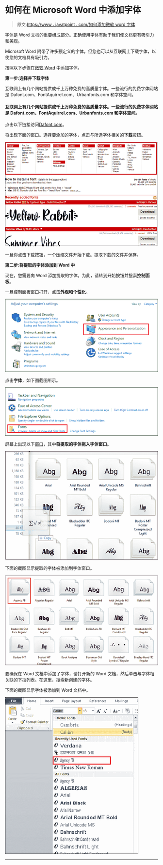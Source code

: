 # 如何在 Microsoft Word 中添加字体

> 原文:[https://www . javatpoint . com/如何添加微软 word 字体](https://www.javatpoint.com/how-to-add-fonts-in-microsoft-word)

字体是 Word 文档的重要组成部分。正确使用字体有助于我们使文档更有吸引力和美观。

Microsoft Word 附带了许多预定义的字体，但您也可以从互联网上下载字体，以使您的文档具有吸引力。

按照以下步骤在[微软 Word](https://www.javatpoint.com/ms-word-tutorial) 中添加字体。

**第一步:选择并下载字体**

互联网上有几个网站提供成千上万种免费的高质量字体。一些流行的免费字体网站是 Dafont.com、FontAquirrel.com、Urbanfonts.com 和字体空间。

#### 互联网上有几个网站提供成千上万种免费的高质量字体。一些流行的免费字体网站是 Dafont.com、FontAquirrel.com、Urbanfonts.com 和字体空间。

点击以下链接访问[Dafont.com](https://www.dafont.com/)。

将出现下面的窗口。选择要添加的字体，点击与所选字体相关的**下载**按钮。

![How to add fonts in Microsoft Word](img/def6c8de591549cd220bccc54cbb9efd.png)

一旦你点击下载按钮，一个压缩文件开始下载。提取下载的文件并保存。

**第二步:将提取的字体添加到 Word 中**

现在，您需要向 Word 添加提取的字体。为此，请转到开始按钮并搜索**控制面板**。

一旦控制面板窗口打开，点击**外观和个性化**。

![How to add fonts in Microsoft Word](img/67ca815b704bd8838d9128d9b75a2954.png)

点击**字体**，如下图截图所示。

![How to add fonts in Microsoft Word](img/c9dc64a82536978de9ef3c04707ef418.png)

屏幕上出现以下[窗口](https://www.javatpoint.com/windows)，其中**将提取的字体拖入字体窗口**。

![How to add fonts in Microsoft Word](img/22cec5e4499d9b17c32e7d0da8cd90e1.png)

下面的截图显示提取的字体被添加到字体窗口。

![How to add fonts in Microsoft Word](img/cddd4aba44010d6988bf30f3622f688d.png)

要确保在 Word 文档中添加了字体，请打开新的 Word 文档，然后单击与字体相关联的下拉列表。在这里，搜索新创建的字体。

下面的截图显示字体被添加到 Word 文档中。

![How to add fonts in Microsoft Word](img/074acdd061102fe822806b08f9d7cc98.png)

* * *